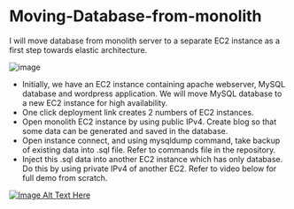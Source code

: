 # Moving-Database-from-monolith
I will move database from monolith server to a separate EC2 instance as a first step towards elastic architecture.  

![image](https://github.com/dhruv14385/Moving-Database-from-monolith/assets/83332524/52e44b08-fb27-445a-b054-2f1c3502be4f)  

* Initially, we have an EC2 instance containing apache webserver, MySQL database and wordpress application. We will move MySQL database to a new EC2 instance for high availability.
* One click deployment link creates 2 numbers of EC2 instances.
*	Open monolith EC2 instance by using public IPv4. Create blog so that some data can be generated and saved in the database. 
*	Open instance connect, and using mysqldump command, take backup of existing data into .sql file. Refer to commands file in the repository.
*	Inject this .sql data into another EC2 instance which has only database. Do this by using private IPv4 of another EC2. Refer to video below for full demo from scratch.

[![Image Alt Text Here](https://img.youtube.com/vi/zFshyd_24fU/0.jpg)](https://www.youtube.com/watch?v=zFshyd_24fU)

  




